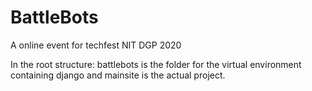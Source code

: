 # BattleBots
A online event for techfest NIT DGP 2020


In the root structure:
battlebots is the folder for the virtual environment containing django and mainsite is the actual project.

